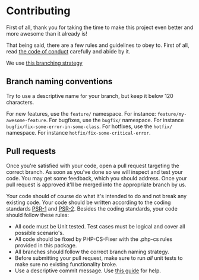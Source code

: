 # Contributing

First of all, thank you for taking the time to make this project even better and more awesome 
than it already is!

That being said, there are a few rules and guidelines to obey to. First of all, read 
[the code of conduct](https://www.contributor-covenant.org/version/1/4/code-of-conduct/) 
carefully and abide by it.

We use [this branching strategy](http://nvie.com/posts/a-successful-git-branching-model/)

## Branch naming conventions

Try to use a descriptive name for your branch, but keep it below 120 characters.

For new features, use the `feature/` namespace. For instance: `feature/my-awesome-feature`.
For bugfixes, use the `bugfix/` namespace. For instance `bugfix/fix-some-error-in-some-class`.
For hotfixes, use the `hotfix/` namespace. For instance `hotfix/fix-some-critical-error`.

## Pull requests

Once you're satisfied with your code, open a pull request targeting the correct branch. As soon 
as you've done so we will inspect and test your code. You may get some feedback, which you should 
address. Once your pull request is approved it'll be merged into the appropriate branch by us.

Your code should of course do what it's intended to do and not break any existing code. Your 
code should be written according to the coding standards 
[PSR-1](http://www.php-fig.org/psr/psr-1/) and [PSR-2](http://www.php-fig.org/psr/psr-2/). 
Besides the coding standards, your code should follow these rules:

* All code must be Unit tested. Test cases must be logical and cover all possible scenario's.
* All code should be fixed by PHP-CS-Fixer with the .php-cs rules provided in this package.
* All branches should follow the correct branch naming strategy.
* Before submitting your pull request, make sure to run *all* unit tests to make sure no existing functionality broke.
* Use a descriptive commit message. Use [this guide](https://chris.beams.io/posts/git-commit/) for help.